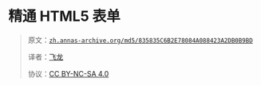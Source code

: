 # 精通 HTML5 表单

> 原文：[`zh.annas-archive.org/md5/835835C6B2E78084A088423A2DB0B9BD`](https://zh.annas-archive.org/md5/835835C6B2E78084A088423A2DB0B9BD)
> 
> 译者：[飞龙](https://github.com/wizardforcel)
> 
> 协议：[CC BY-NC-SA 4.0](http://creativecommons.org/licenses/by-nc-sa/4.0/)